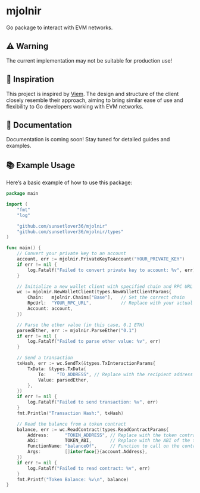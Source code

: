 # mjolnir
Go package to interact with EVM networks.

## ⚠️ Warning
The current implementation may not be suitable for production use!

## 🎨 Inspiration
This project is inspired by [Viem](https://github.com/wevm/viem). The design and structure of the client closely resemble their approach, aiming to bring similar ease of use and flexibility to Go developers working with EVM networks.

## 📖 Documentation
Documentation is coming soon! Stay tuned for detailed guides and examples.

## 📚 Example Usage
Here’s a basic example of how to use this package:

```go
package main

import (
	"fmt"
	"log"

	"github.com/sunsetlover36/mjolnir"
	"github.com/sunsetlover36/mjolnir/types"
)

func main() {
	// Convert your private key to an account
	account, err := mjolnir.PrivateKeyToAccount("YOUR_PRIVATE_KEY")
	if err != nil {
		log.Fatalf("Failed to convert private key to account: %v", err)
	}

	// Initialize a new wallet client with specified chain and RPC URL
	wc := mjolnir.NewWalletClient(types.NewWalletClientParams{
		Chain:   mjolnir.Chains["Base"],   // Set the correct chain
		RpcUrl:  "YOUR_RPC_URL",           // Replace with your actual RPC URL
		Account: account,
	})

	// Parse the ether value (in this case, 0.1 ETH)
	parsedEther, err := mjolnir.ParseEther("0.1")
	if err != nil {
		log.Fatalf("Failed to parse ether value: %v", err)
	}

	// Send a transaction
	txHash, err := wc.SendTx(&types.TxInteractionParams{
		TxData: &types.TxData{
			To:    "TO_ADDRESS", // Replace with the recipient address
			Value: parsedEther,
		},
	})
	if err != nil {
		log.Fatalf("Failed to send transaction: %v", err)
	}
	fmt.Println("Transaction Hash:", txHash)

	// Read the balance from a token contract
	balance, err := wc.ReadContract(types.ReadContractParams{
		Address:      "TOKEN_ADDRESS", // Replace with the token contract address
		Abi:          TOKEN_ABI,       // Replace with the ABI of the token contract
		FunctionName: "balanceOf",     // Function to call on the contract
		Args:         []interface{}{account.Address},
	})
	if err != nil {
		log.Fatalf("Failed to read contract: %v", err)
	}
	fmt.Printf("Token Balance: %v\n", balance)
}
```
